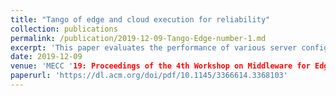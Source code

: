 ```yaml
---
title: "Tango of edge and cloud execution for reliability"
collection: publications
permalink: /publication/2019-12-09-Tango-Edge-number-1.md
excerpt: 'This paper evaluates the performance of various server configuration models in edge computing using EdgeCloudSim, a popular simulator for edge computing. The performance is evaluated in terms of service time and percentage of failed tasks for an Augmented Reality application.'
date: 2019-12-09
venue: 'MECC '19: Proceedings of the 4th Workshop on Middleware for Edge Clouds & Cloudlets'
paperurl: 'https://dl.acm.org/doi/pdf/10.1145/3366614.3368103'
---
```

